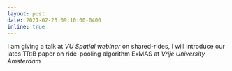 ```yaml
---
layout: post
date: 2021-02-25 09:10:00-0400
inline: true
---
```


I am giving a talk at *VU Spatial webinar* on shared-rides, I will introduce our lates TR:B paper on ride-pooling algorithm ExMAS at *Vrije University Amsterdam*
